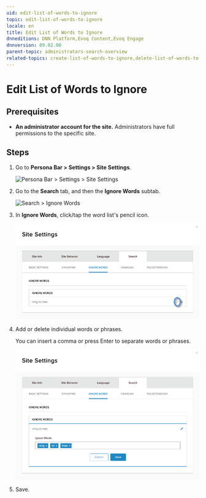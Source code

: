 ```yaml
---
uid: edit-list-of-words-to-ignore
topic: edit-list-of-words-to-ignore
locale: en
title: Edit List of Words to Ignore
dnneditions: DNN Platform,Evoq Content,Evoq Engage
dnnversion: 09.02.00
parent-topic: administrators-search-overview
related-topics: create-list-of-words-to-ignore,delete-list-of-words-to-ignore
---
```


# Edit List of Words to Ignore

## Prerequisites

*   **An administrator account for the site.** Administrators have full permissions to the specific site.

## Steps

1.  Go to **Persona Bar \> Settings \> Site Settings**.
    
    ![Persona Bar > Settings > Site Settings](/images/scr-pbar-host-Settings-E91.png)
    
2.  Go to the **Search** tab, and then the **Ignore Words** subtab.
    
    ![Search > Ignore Words](/images/scr-pbtabs-all-Settings-SiteSettings-Search-IgnoreWords-E90.png)
    
3.  In **Ignore Words**, click/tap the word list's pencil icon.
    
      
    
    ![](/images/scr-SiteSettings-Search-IgnoreWords-edit-icon-E90.png)
    
      
    
4.  Add or delete individual words or phrases.
    
    You can insert a comma or press Enter to separate words or phrases.
    
      
    
    ![](/images/scr-SiteSettings-Search-IgnoreWords-edit-indiv-E90.png)
    
      
    
5.  Save.